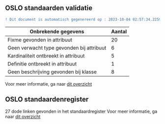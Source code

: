## OSLO standaarden validatie
```diff
! Dit document is automatisch gegenereerd op : 2023-10-04 02:57:34.225975
```

| Onbrekende gegevens               | Aantal  |
| ----------------------------              | --------------------------  |
| Fixme gevonden in attribuut               | 20  |
| Geen verwacht type gevonden bij attribuut | 6  |
| Kardinaliteit ontbreekt in attribuut      | 5  |
| Definitie ontbreekt in attribuut          | 1  |
| Geen beschrijving gevonden bij klasse     | 8  |

Voor meer informatie, ga naar [dit overzicht](output/controle_applicatieprofiel.md)

## OSLO standaardenregister

27 dode linken gevonden in het standaardregister
Voor meer informatie, ga naar [dit overzicht](output/dead_links.md)